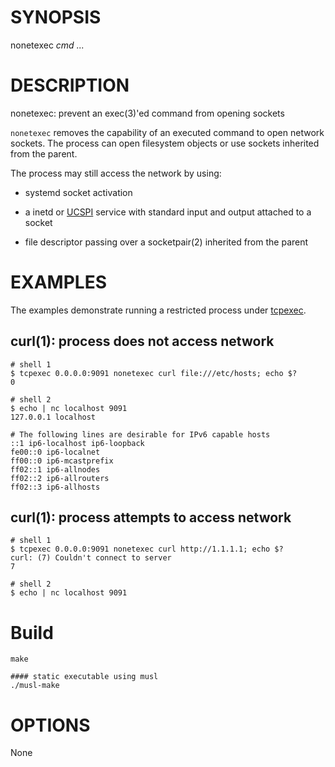 # SYNOPSIS

nonetexec *cmd* *...*

# DESCRIPTION

nonetexec: prevent an exec(3)'ed command from opening sockets

`nonetexec` removes the capability of an executed command to open network
sockets. The process can open filesystem objects or use sockets inherited
from the parent.

The process may still access the network by using:

* systemd socket activation

* a inetd or [UCSPI](https://jdebp.uk/FGA/UCSPI.html) service with
  standard input and output attached to a socket

* file descriptor passing over a socketpair(2) inherited from the parent

# EXAMPLES

The examples demonstrate running a restricted process under
[tcpexec](https://github.com/msantos/tcpexec).

## curl(1): process does not access network

```
# shell 1
$ tcpexec 0.0.0.0:9091 nonetexec curl file:///etc/hosts; echo $?
0

# shell 2
$ echo | nc localhost 9091
127.0.0.1 localhost

# The following lines are desirable for IPv6 capable hosts
::1 ip6-localhost ip6-loopback
fe00::0 ip6-localnet
ff00::0 ip6-mcastprefix
ff02::1 ip6-allnodes
ff02::2 ip6-allrouters
ff02::3 ip6-allhosts
```

## curl(1): process attempts to access network

```
# shell 1
$ tcpexec 0.0.0.0:9091 nonetexec curl http://1.1.1.1; echo $?
curl: (7) Couldn't connect to server
7

# shell 2
$ echo | nc localhost 9091
```

# Build

```
make

#### static executable using musl
./musl-make
```

# OPTIONS

None
